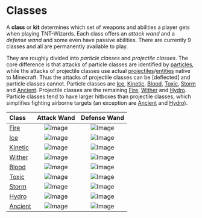 # Classes

A **class** or **kit** determines which set of weapons and abilities a player gets when playing TNT-Wizards. Each class offers an *attack wand* and a *defense wand* and some even have passive abilities. There are currently 9 classes and all are permanently available to play.

They are roughly divided into *particle classes* and *projectile classes*. The core difference is that attacks of particle classes are identified by [particles], while the attacks of projectile classes use actual [projectiles]/[entities] native to Minecraft. Thus the attacks of projectile classes can be [deflected] and particle classes cannot. Particle classes are [Ice], [Kinetic], [Blood], [Toxic], [Storm] and [Ancient]. Projectile classes are the remaining [Fire], [Wither] and [Hydro]. Particle classes tend to have larger hitboxes than projectile classes, which simplifies fighting airborne targets (an exception are [Ancient] and [Hydro]).

| Class | Attack Wand | Defense Wand |
|:---|:---:|:---:|
| [Fire]    | ![Image](./assets/icons/blaze_rod.png)    | ![Image](./assets/icons/stick.png) |
| [Ice]     | ![Image](./assets/icons/diamond_hoe.png)  | ![Image](./assets/icons/stick.png) |
| [Kinetic] | ![Image](./assets/icons/iron_hoe.png)     | ![Image](./assets/icons/stick.png) |
| [Wither]  | ![Image](./assets/icons/golden_axe.png)   | ![Image](./assets/icons/def.png) |
| [Blood]   | ![Image](./assets/icons/bone.png)         | ![Image](./assets/icons/wooden_hoe.png) |
| [Toxic]   | ![Image](./assets/icons/ghast_tear.png)   | ![Image](./assets/icons/fermented_spider_eye.png) |
| [Storm]   | ![Image](./assets/icons/golden_sword.png) | ![Image](./assets/icons/bone.png) |
| [Hydro]   | ![Image](./assets/icons/lapis_lazuli.png) | ![Image](./assets/icons/stick.png) |
| [Ancient] | ![Image](./assets/icons/magma_cream.png)  | ![Image](./assets/icons/gold_nugget.png) |

[Fire]: ./classes/fire.md
[Ice]: ./classes/ice.md
[Kinetic]: ./classes/kinetic.md
[Wither]: ./classes/wither.md
[Blood]: ./classes/blood.md
[Toxic]: ./classes/toxic.md
[Storm]: ./classes/storm.md
[Hydro]: ./classes/hydro.md
[Ancient]: ./classes/ancient.md
[projectiles]: https://minecraft-archive.fandom.com/wiki/Category:Projectiles
[entities]: https://minecraft.fandom.com/wiki/Entity
[particles]: https://minecraft.fandom.com/wiki/Particles
